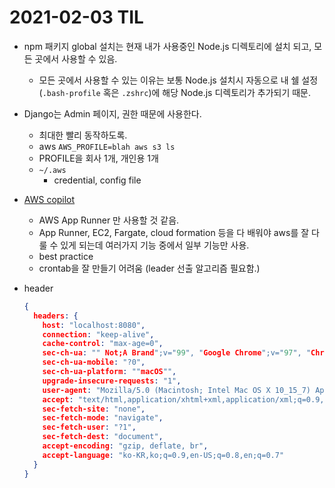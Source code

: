 # 2021-02-03 TIL

- npm 패키지 global 설치는 현재 내가 사용중인 Node.js 디렉토리에 설치 되고, 모든 곳에서 사용할 수 있음.
  - 모든 곳에서 사용할 수 있는 이유는 보통 Node.js 설치시 자동으로 내 쉘 설정(`.bash-profile` 혹은 `.zshrc`)에 해당 Node.js 디렉토리가 추가되기 때문.

- Django는 Admin 페이지, 권한 때문에 사용한다.  
  - 최대한 빨리 동작하도록.  
  - aws `AWS_PROFILE=blah aws s3 ls`
  - PROFILE을 회사 1개, 개인용 1개  
  - `~/.aws`  
    - credential, config file
- [AWS copilot](https://aws.github.io/copilot-cli/)
  - AWS App Runner 만 사용할 것 같음.
  - App Runner, EC2, Fargate, cloud formation 등을 다 배워야 aws를 잘 다룰 수 있게 되는데 여러가지 기능 중에서 일부 기능만 사용.
  - best practice
  - crontab을 잘 만들기 어려움 (leader 선출 알고리즘 필요함.)

- header

  ``` json
  { 
    headers: {
      host: "localhost:8080",
      connection: "keep-alive",
      cache-control: "max-age=0",
      sec-ch-ua: "" Not;A Brand";v="99", "Google Chrome";v="97", "Chromium";v="97"",
      sec-ch-ua-mobile: "?0",
      sec-ch-ua-platform: ""macOS"",
      upgrade-insecure-requests: "1",
      user-agent: "Mozilla/5.0 (Macintosh; Intel Mac OS X 10_15_7) AppleWebKit/537.36 (KHTML, like Gecko) Chrome/97.0.4692.99 Safari/537.36",
      accept: "text/html,application/xhtml+xml,application/xml;q=0.9,image/avif,image/webp,image/apng,*/*;q=0.8,application/signed-exchange;v=b3;q=0.9",
      sec-fetch-site: "none",
      sec-fetch-mode: "navigate",
      sec-fetch-user: "?1",
      sec-fetch-dest: "document",
      accept-encoding: "gzip, deflate, br",
      accept-language: "ko-KR,ko;q=0.9,en-US;q=0.8,en;q=0.7"
    }
  }
  ```
  